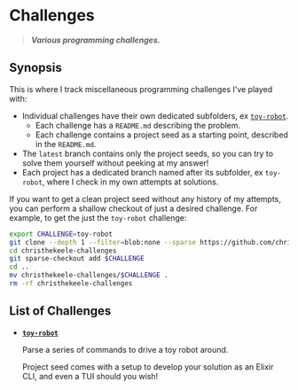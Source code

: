 # Challenges

> **_Various programming challenges._**

## Synopsis

This is where I track miscellaneous programming challenges I've played with:

- Individual challenges have their own dedicated subfolders, ex [`toy-robot`](https://github.com/christhekeele/challenges/tree/latest/toy-robot).
  - Each challenge has a `README.md` describing the problem.
  - Each challenge contains a project seed as a starting point, described in the `README.md`.
- The `latest` branch contains only the project seeds, so you can try to solve them yourself without peeking at my answer!
- Each project has a dedicated branch named after its subfolder, ex `toy-robot`, where I check in my own attempts at solutions.

If you want to get a clean project seed without any history of my attempts, you can perform a shallow checkout of just a desired challenge.
For example, to get the just the `toy-robot` challenge:

```sh
export CHALLENGE=toy-robot
git clone --depth 1 --filter=blob:none --sparse https://github.com/christhekeele/challenges.git christhekeele-challenges
cd christhekeele-challenges
git sparse-checkout add $CHALLENGE
cd ..
mv christhekeele-challenges/$CHALLENGE .
rm -rf christhekeele-challenges
```

## List of Challenges

- **[`toy-robot`](https://github.com/christhekeele/challenges/tree/latest/toy-robot)**

  Parse a series of commands to drive a toy robot around.

  Project seed comes with a setup to develop your solution as an Elixir CLI, and even a TUI should you wish!
